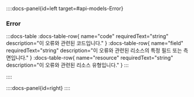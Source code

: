 ::::docs-panel{id=left target=#api-models-Error}

### Error

:::docs-table
:docs-table-row{
name="code"
requiredText="string"
description="이 오류와 관련된 코드입니다."
}
:docs-table-row{
name="field"
requiredText="string"
description="이 오류와 관련된 리소스의 특정 필드 또는 측면입니다."
}
:docs-table-row{
name="resource"
requiredText="string"
description="이 오류와 관련된 리소스 유형입니다."
}
:::

::::

::::docs-panel{id=right}
::::
